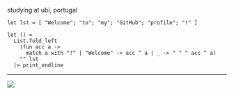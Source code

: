 
studying at ubi, portugal

```
let lst = [ "Welcome"; "to"; "my"; "GitHub"; "profile"; "!" ]

let () =
  List.fold_left
    (fun acc a ->
      match a with "!" | "Welcome" -> acc ^ a | _ -> " " ^ acc ^ a)
    "" lst
  |> print_endline
```

---
![](https://github-readme-stats.vercel.app/api/top-langs/?username=zazedd&theme=dark&hide_border=true&include_all_commits=true&count_private=false&layout=compact)
